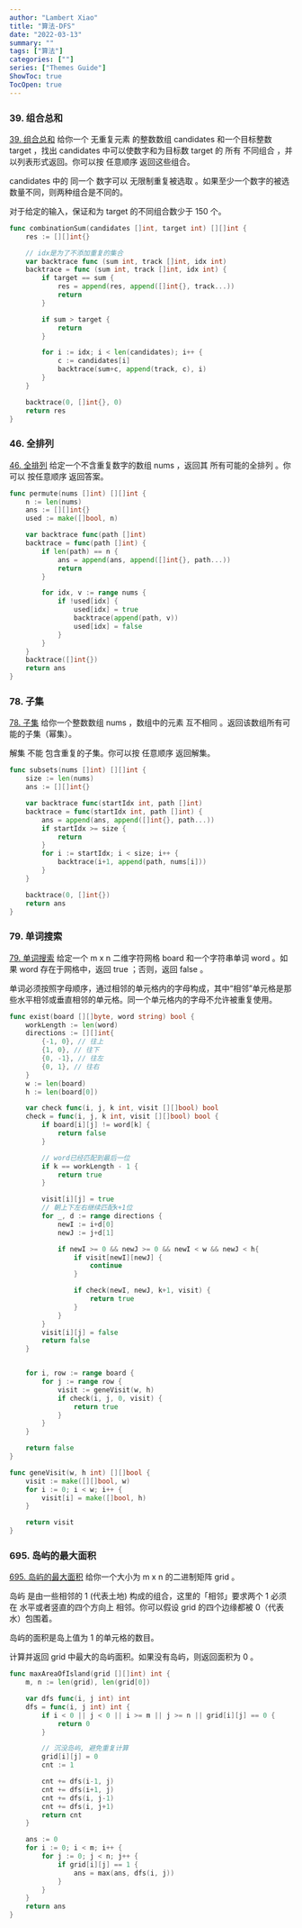 ```yaml
---
author: "Lambert Xiao"
title: "算法-DFS"
date: "2022-03-13"
summary: ""
tags: ["算法"]
categories: [""]
series: ["Themes Guide"]
ShowToc: true
TocOpen: true
---
```


### 39. 组合总和

[39. 组合总和](https://leetcode-cn.com/problems/combination-sum/)
给你一个 无重复元素 的整数数组 candidates 和一个目标整数 target ，找出 candidates 中可以使数字和为目标数 target 的 所有 不同组合 ，并以列表形式返回。你可以按 任意顺序 返回这些组合。

candidates 中的 同一个 数字可以 无限制重复被选取 。如果至少一个数字的被选数量不同，则两种组合是不同的。 

对于给定的输入，保证和为 target 的不同组合数少于 150 个。

```go
func combinationSum(candidates []int, target int) [][]int {
    res := [][]int{}

    // idx是为了不添加重复的集合
    var backtrace func (sum int, track []int, idx int)
    backtrace = func (sum int, track []int, idx int) {
        if target == sum {
            res = append(res, append([]int{}, track...))
            return
        }

        if sum > target {
            return
        }

        for i := idx; i < len(candidates); i++ {
            c := candidates[i]
            backtrace(sum+c, append(track, c), i)
        }
    }

    backtrace(0, []int{}, 0)
    return res
}
```

### 46. 全排列

[46. 全排列](https://leetcode-cn.com/problems/permutations/)
给定一个不含重复数字的数组 nums ，返回其 所有可能的全排列 。你可以 按任意顺序 返回答案。

```go
func permute(nums []int) [][]int {
    n := len(nums)
    ans := [][]int{}
    used := make([]bool, n)

    var backtrace func(path []int)
    backtrace = func(path []int) {
        if len(path) == n {
            ans = append(ans, append([]int{}, path...))
            return
        }

        for idx, v := range nums {
            if !used[idx] {
                used[idx] = true
                backtrace(append(path, v))
                used[idx] = false
            }
        }
    }
    backtrace([]int{})
    return ans
}
```

### 78. 子集

[78. 子集](https://leetcode-cn.com/problems/subsets/)
给你一个整数数组 nums ，数组中的元素 互不相同 。返回该数组所有可能的子集（幂集）。

解集 不能 包含重复的子集。你可以按 任意顺序 返回解集。

```go
func subsets(nums []int) [][]int {
    size := len(nums)
    ans := [][]int{}

    var backtrace func(startIdx int, path []int)
    backtrace = func(startIdx int, path []int) {
        ans = append(ans, append([]int{}, path...))
        if startIdx >= size {
            return
        }
        for i := startIdx; i < size; i++ {
            backtrace(i+1, append(path, nums[i])) 
        }
    }

    backtrace(0, []int{})
    return ans
}
```

### 79. 单词搜索

[79. 单词搜索](https://leetcode-cn.com/problems/word-search/)
给定一个 m x n 二维字符网格 board 和一个字符串单词 word 。如果 word 存在于网格中，返回 true ；否则，返回 false 。

单词必须按照字母顺序，通过相邻的单元格内的字母构成，其中“相邻”单元格是那些水平相邻或垂直相邻的单元格。同一个单元格内的字母不允许被重复使用。

```go
func exist(board [][]byte, word string) bool {
    workLength := len(word)
    directions := [][]int{
        {-1, 0}, // 往上
        {1, 0}, // 往下
        {0, -1}, // 往左
        {0, 1}, // 往右
    }
    w := len(board)
    h := len(board[0])

    var check func(i, j, k int, visit [][]bool) bool
    check = func(i, j, k int, visit [][]bool) bool {
        if board[i][j] != word[k] {
            return false
        }

        // word已经匹配到最后一位
        if k == workLength - 1 {
            return true
        }

        visit[i][j] = true
        // 朝上下左右继续匹配k+1位
        for _, d := range directions {
            newI := i+d[0]
            newJ := j+d[1]

            if newI >= 0 && newJ >= 0 && newI < w && newJ < h{
                if visit[newI][newJ] {
                    continue
                }

                if check(newI, newJ, k+1, visit) {
                    return true
                }
            }
        }
        visit[i][j] = false
        return false
    }


    for i, row := range board {
        for j := range row {
            visit := geneVisit(w, h)
            if check(i, j, 0, visit) {
                return true
            }
        }
    }

    return false
}

func geneVisit(w, h int) [][]bool {
    visit := make([][]bool, w)
    for i := 0; i < w; i++ {
        visit[i] = make([]bool, h)
    }

    return visit
}
```

### 695. 岛屿的最大面积

[695. 岛屿的最大面积](https://leetcode-cn.com/problems/max-area-of-island/)
给你一个大小为 m x n 的二进制矩阵 grid 。

岛屿 是由一些相邻的 1 (代表土地) 构成的组合，这里的「相邻」要求两个 1 必须在 水平或者竖直的四个方向上 相邻。你可以假设 grid 的四个边缘都被 0（代表水）包围着。

岛屿的面积是岛上值为 1 的单元格的数目。

计算并返回 grid 中最大的岛屿面积。如果没有岛屿，则返回面积为 0 。

```go
func maxAreaOfIsland(grid [][]int) int {
    m, n := len(grid), len(grid[0])

    var dfs func(i, j int) int
    dfs = func(i, j int) int {
        if i < 0 || j < 0 || i >= m || j >= n || grid[i][j] == 0 {
            return 0
        }

        // 沉没岛屿, 避免重复计算
        grid[i][j] = 0
        cnt := 1

        cnt += dfs(i-1, j)
        cnt += dfs(i+1, j)
        cnt += dfs(i, j-1)
        cnt += dfs(i, j+1)
        return cnt
    }

    ans := 0
    for i := 0; i < m; i++ {
        for j := 0; j < n; j++ {
            if grid[i][j] == 1 {
                ans = max(ans, dfs(i, j))
            }
        }
    }
    return ans
}
```
